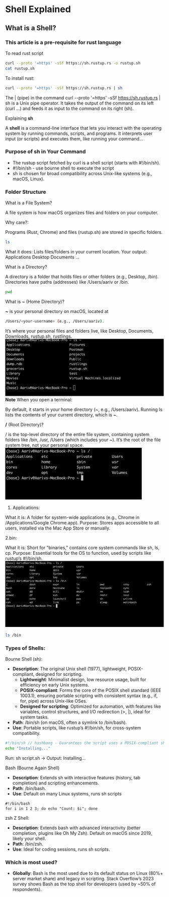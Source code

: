 # Shell Explained

## What is a Shell?

### This article is a pre-requisite for rust language

To read rust script

```sh
curl --proto '=https' -sSf https://sh.rustup.rs -o rustup.sh
cat rustup.sh

```

To install rust:

```sh
curl --proto '=https' -sSf https://sh.rustup.rs | sh
```

The | (pipe) in the command curl --proto '=https' -sSf https://sh.rustup.rs | sh is a Unix pipe operator. It takes the output of the command on its left (curl ...) and feeds it as input to the command on its right (sh).

Explaining **sh**

A **shell** is a command-line interface that lets you interact with the operating system by running commands, scripts, and programs. It interprets user input (or scripts) and executes them, like running your command...

### Purpose of sh in Your Command

- The rustup script fetched by curl is a shell script (starts with #!/bin/sh).
- \#!/bin/sh - use bourne shell to execute the script
- sh is chosen for broad compatibility across Unix-like systems (e.g., macOS, Linux).

### **Folder Structure**

What is a File System?

A file system is how macOS organizes files and folders on your computer.

Why care?:

Programs (Rust, Chrome) and files (rustup.sh) are stored in specific folders.

```sh
ls
```

What it does: Lists files/folders in your current location.
Your output: Applications Desktop Documents ...

What is a Directory?

A directory is a folder that holds files or other folders (e.g., Desktop, /bin).
Directories have paths (addresses) like /Users/aariv or /bin.

```sh
pwd
```

What is ~ (Home Directory)?

**~** is your personal directory on macOS, located at

```sh
/Users/<your-username> (e.g., /Users/aariv).
```

It’s where your personal files and folders live, like Desktop, Documents, Downloads, rustup.sh, rustlings.
![lshome](image/cli/lshome.png)
**Note**
When you open a terminal:

By default, it starts in your home directory (~, e.g., /Users/aariv).
Running ls lists the contents of your current directory, which is ~.

**/** (Root Directory)?

/ is the top-level directory of the entire file system, containing system folders like /bin, /usr, /Users (which includes your ~).
It’s the root of the file system tree, not your personal space.
![lshome](image/cli/lsroot.png)

1. Applications:

What it is: A folder for system-wide applications (e.g., Chrome in /Applications/Google Chrome.app).
Purpose: Stores apps accessible to all users, installed via the Mac App Store or manually.

2.bin:

What it is: Short for "binaries," contains core system commands like sh, ls, cp.
Purpose: Essential tools for the OS to function, used by scripts like rustup’s #!/bin/sh.
![lshome](image/cli/bin.png)

```sh
ls /bin
```

### **Types of Shells:**

Bourne Shell (sh):

- **Description**: The original Unix shell (1977), lightweight, POSIX-compliant, designed for scripting.
  - **Lightweight**: Minimalist design, low resource usage, built for efficiency on early Unix systems.
  - **POSIX-compliant**: Forms the core of the POSIX shell standard (IEEE 1003.1), ensuring portable scripting with consistent syntax (e.g., if, for, pipe) across Unix-like OSes.
  - **Designed for scripting**: Optimized for automation, with features like variables, control structures, and I/O redirection (>, |), ideal for system tasks.
- **Path**: /bin/sh (on macOS, often a symlink to /bin/bash).
- **Use**: Portable scripts, like rustup’s #!/bin/sh, for cross-system compatibility.

```sh
#!/bin/sh // hashbang - Guarantees the script uses a POSIX-compliant shell,
echo "Installing..."
```

Run: sh script.sh → Output: Installing...

Bash (Bourne Again Shell)

- **Description**: Extends sh with interactive features (history, tab completion) and scripting enhancements.
- **Path**: /bin/bash.
- **Use**: Default on many Linux systems, runs sh scripts

```shellscript
#!/bin/bash
for i in 1 2 3; do echo "Count: $i"; done
```

zsh Z Shell:

- **Description**: Extends bash with advanced interactivity (better completion, plugins like Oh My Zsh). Default on macOS since 2019, likely your shell.
- **Path**: /bin/zsh.
- **Use**: Ideal for coding sessions, runs sh scripts.

### Which is most used?

- **Globally**: Bash is the most used due to its default status on Linux (80%+ server market share) and legacy in scripting. Stack Overflow’s 2023 survey shows Bash as the top shell for developers (used by \~50% of respondents).
